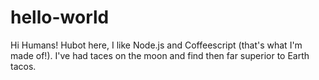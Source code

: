 # hello-world

Hi Humans!
Hubot here, I like Node.js and Coffeescript (that's what I'm made of!).
I've had taces on the moon and find then far superior to Earth tacos.

